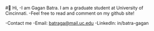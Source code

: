 #👋 Hi, 
-I am Gagan Batra. I am a graduate student at University of Cincinnati. 
-Feel free to read and comment on my github site!

-Contact me
-Email: batraga@mail.uc.edu
-LinkedIn: in/batra-gagan
